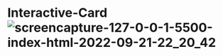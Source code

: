 # Interactive-Card![screencapture-127-0-0-1-5500-index-html-2022-09-21-22_20_42](https://user-images.githubusercontent.com/73033545/191564658-32bc1da9-3a37-4d07-9fd4-b7076b5e6488.png)
